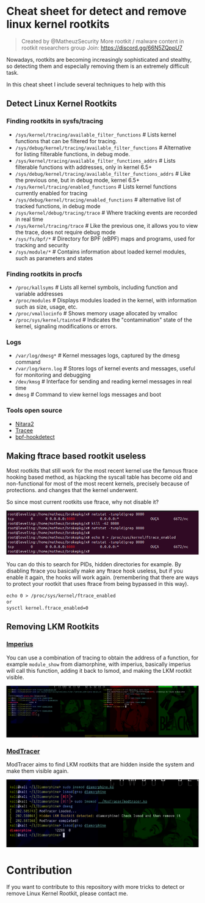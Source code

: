 #  Cheat sheet for detect and remove linux kernel rootkits

>  Created by @MatheuzSecurity
>  More rootkit / malware content in rootkit researchers group
>  Join: https://discord.gg/66N5ZQppU7

Nowadays, rootkits are becoming increasingly sophisticated and stealthy, so detecting them and especially removing them is an extremely difficult task.

In this cheat sheet I include several techniques to help with this

## Detect Linux Kernel Rootkits

### Finding rootkits in sysfs/tracing

- `/sys/kernel/tracing/available_filter_functions` # Lists kernel functions that can be filtered for tracing.
- `/sys/debug/kernel/tracing/available_filter_functions` # Alternative for listing filterable functions, in debug mode.
- `/sys/kernel/tracing/available_filter_functions_addrs` # Lists filterable functions with addresses, only in kernel 6.5+
- `/sys/debug/kernel/tracing/available_filter_functions_addrs` # Like the previous one, but in debug mode, kernel 6.5+
- `/sys/kernel/tracing/enabled_functions` # Lists kernel functions currently enabled for tracing
- `/sys/debug/kernel/tracing/enabled_functions` # alternative list of tracked functions, in debug mode
- `/sys/kernel/debug/tracing/trace` # Where tracking events are recorded in real time
- `/sys/kernel/tracing/trace` # Like the previous one, it allows you to view the trace, does not require debug mode
- `/sys/fs/bpf/*` # Directory for BPF (eBPF) maps and programs, used for tracking and security
- `/sys/module/*` # Contains information about loaded kernel modules, such as parameters and states


### Finding rootkits in procfs

- `/proc/kallsyms` # Lists all kernel symbols, including function and variable addresses
- `/proc/modules` # Displays modules loaded in the kernel, with information such as size, usage, etc.
- `/proc/vmallocinfo` # Shows memory usage allocated by vmalloc
- `/proc/sys/kernel/tainted` # Indicates the "contamination" state of the kernel, signaling modifications or errors.

### Logs

- `/var/log/dmesg*` # Kernel messages logs, captured by the dmesg command
- `/var/log/kern.log` # Stores logs of kernel events and messages, useful for monitoring and debugging
- `/dev/kmsg` # Interface for sending and reading kernel messages in real time
- `dmesg` # Command to view kernel logs messages and boot 

### Tools open source

- [Nitara2](https://github.com/ksen-lin/nitara2)
- [Tracee](https://github.com/aquasecurity/tracee)
- [bpf-hookdetect](https://github.com/pathtofile/bpf-hookdetect)

## Making ftrace based rootkit useless

Most rootkits that still work for the most recent kernel use the famous ftrace hooking based method, as hijacking the syscall table has become old and non-functional for most of the most recent kernels, precisely because of protections. and changes that the kernel underwent.

So since most current rootkits use ftrace, why not disable it?

<p align="center"><img src="brokepkg.png"></p>

You can do this to search for PIDs, hidden directories for example. By disabling ftrace you basically make any ftrace hook useless, but if you enable it again, the hooks will work again. (remembering that there are ways to protect your rootkit that uses ftrace from being bypassed in this way).

```
echo 0 > /proc/sys/kernel/ftrace_enabled
or
sysctl kernel.ftrace_enabled=0
```

## Removing LKM Rootkits 

### [Imperius](https://github.com/MatheuZSecurity/Imperius)

You can use a combination of tracing to obtain the address of a function, for example `module_show` from diamorphine, with imperius, basically imperius will call this function, adding it back to lsmod, and making the LKM rootkit visible.

<p align="center"><img src="imperius.png"></p>

### [ModTracer](https://github.com/MatheuZSecurity/ModTracer)

ModTracer aims to find LKM rootkits that are hidden inside the system and make them visible again.

<p align="center"><img src="modtracer.png"></p>

# Contribution

If you want to contribute to this repository with more tricks to detect or remove Linux Kernel Rootkit, please contact me.

